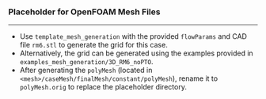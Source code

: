 ### Placeholder for OpenFOAM Mesh Files
---

- Use `template_mesh_generation` with the provided `flowParams` and CAD file `rm6.stl` to generate the grid for this case.
- Alternatively, the grid can be generated using the examples provided in `examples_mesh_generation/3D_RM6_noPTO`.
- After generating the `polyMesh` (located in `<mesh>/caseMesh/finalMesh/constant/polyMesh`), 
  rename it to `polyMesh.orig` to replace the placeholder directory.

